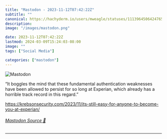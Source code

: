 ```yaml
---
title: "Mastodon - 2023-11-12T07:42:22Z"
subtitle: ""
canonical: https://hachyderm.io/users/mweagle/statuses/111396450642476512
description:
image: "/images/mastodon.png"

date: 2023-11-12T07:42:22Z
lastmod: 2024-03-09T15:24:03-08:00
image: ""
tags: ["Social Media"]

categories: ["mastodon"]
---
```

![Mastodon](/images/mastodon.png)

<p>“It boggles the mind that these fundamental authentication weaknesses have been allowed to persist for so long at Experian, which already has a horrible track record in this regard.”</p><p><a href="https://krebsonsecurity.com/2023/11/its-still-easy-for-anyone-to-become-you-at-experian/" target="_blank" rel="nofollow noopener noreferrer" translate="no"><span class="invisible">https://</span><span class="ellipsis">krebsonsecurity.com/2023/11/it</span><span class="invisible">s-still-easy-for-anyone-to-become-you-at-experian/</span></a></p>


###### [Mastodon Source 🐘](https://hachyderm.io/@mweagle/111396450642476512)

___
